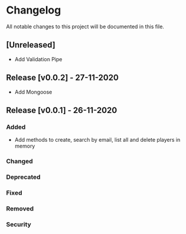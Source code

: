 # Changelog

All notable changes to this project will be documented in this file.

## [Unreleased]

- Add Validation Pipe

## Release [v0.0.2] - 27-11-2020

-   Add Mongoose

## Release [v0.0.1] - 26-11-2020

### Added

-   Add methods to create, search by email, list all and delete players in memory

### Changed

### Deprecated

### Fixed

### Removed

### Security

